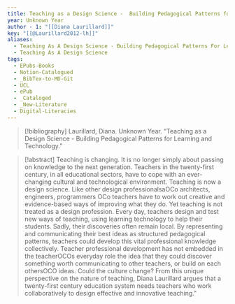 ```yaml
---
title: Teaching as a Design Science -  Building Pedagogical Patterns for Learning and Technology
year: Unknown Year
author - 1: "[[Diana Laurillard]]"
key: "[[@Laurillard2012-lh]]"
aliases:
  - Teaching As A Design Science - Building Pedagogical Patterns For Learning And Technology
  - Teaching As A Design Science
tags:
  - EPubs-Books
  - Notion-Catalogued
  - _BibTex-to-MD-Git
  - UCL
  - ePub
  - _Cataloged
  - _New-Literature
  - Digital-Literacies
---
```


> [!bibliography]
> Laurillard, Diana. Unknown Year. “Teaching as a Design Science -  Building Pedagogical Patterns for Learning and Technology.” 

> [!abstract]
> Teaching is changing. It is no longer simply about passing on knowledge to the next generation. Teachers in the twenty-first century, in all educational sectors, have to cope with an ever-changing cultural and technological environment. Teaching is now a design science. Like other design professionalsaOCo architects, engineers, programmers OCo teachers have to work out creative and evidence-based ways of improving what they do. Yet teaching is not treated as a design profession. Every day, teachers design and test new ways of teaching, using learning technology to help their students. Sadly, their discoveries often remain local. By representing and communicating their best ideas as structured pedagogical patterns, teachers could develop this vital professional knowledge collectively. Teacher professional development has not embedded in the teacherOCOs everyday role the idea that they could discover something worth communicating to other teachers, or build on each othersOCO ideas. Could the culture change? From this unique perspective on the nature of teaching, Diana Laurillard argues that a twenty-first century education system needs teachers who work collaboratively to design effective and innovative teaching."
